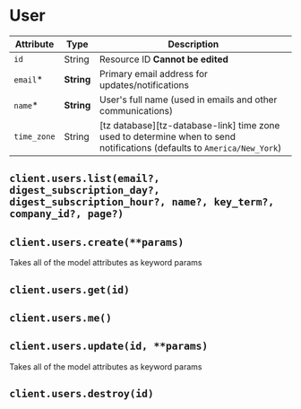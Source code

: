 # User

| Attribute | Type | Description |
| --------- | ---- | ----------- |
| `id`        | String     | Resource ID **Cannot be edited** |
| `email`*    | **String** | Primary email address for updates/notifications |
| `name`*     | **String** | User's full name (used in emails and other communications) |
| `time_zone` | String     | [tz database][tz-database-link] time zone used to determine when to send notifications (defaults to `America/New_York`) |

## `client.users.list(email?, digest_subscription_day?, digest_subscription_hour?, name?, key_term?, company_id?, page?)`

## `client.users.create(**params)`

Takes all of the model attributes as keyword params

## `client.users.get(id)`

## `client.users.me()`

## `client.users.update(id, **params)`

Takes all of the model attributes as keyword params

## `client.users.destroy(id)`
